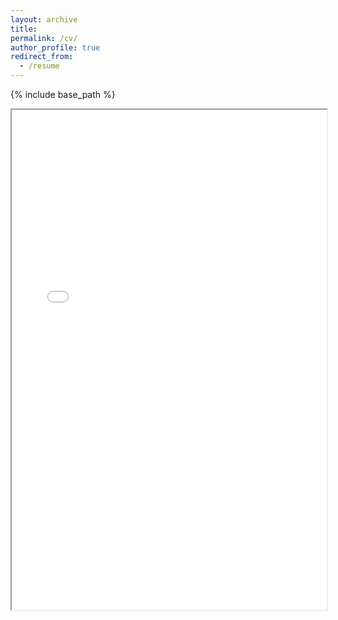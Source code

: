 ```yaml
---
layout: archive
title: 
permalink: /cv/
author_profile: true
redirect_from:
  - /resume
---
```


{% include base_path %}

<!-- Embed the PDF directly into the page -->
<iframe src="{{ '/files/CV_SL.pdf' | relative_url }}" width="100%" height="800px">
    This browser does not support PDFs. Please download the PDF to view it: 
    <a href="{{ '/files/CV_SL.pdf' | relative_url }}">Download PDF</a>.
</iframe>


